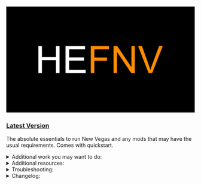 ![HyperEssentials Branding](https://raw.githubusercontent.com/Biblioklept/hyperessentials/main/img/hefnv.png)

### [Latest Version](https://github.com/Biblioklept/hyperessentials/releases/tag/HEFNV.1.2.1)

The absolute essentials to run New Vegas and any mods that may have the usual requirements. Comes with quickstart.

<details>
<summary>Additional work you may want to do:</summary>
<br>

- **Run the installers.** The Ultimate Edition ESM Fixes installer requires administrator permissions, so you'll need to open the mod folder and go to build to run the installer, as it isnt recommended to run MO2 in administrator unless absolutely necessary.
- **Fix your weapon meshes.** Weapon mesh fixes are not included by default, as they're aren't a hard requirement to get your game running bug-free, however, many do still like using them. So a guide is provided [here](./MIM-GUIDE).

</details>

<details>
<summary>Additional resources:</summary>
<br>

- [Viva New Vegas](https://vivanewvegas.moddinglinked.com) - you can skip everything through the bug fixes section, as it's all covered in this list.
- [Wall_SoGB's Performance and Stability Guide](https://performance.moddinglinked.com) - Stewie Tweaks and NVTF changes are included, however the rest couldn't be provided, as they're system tweaks and highly dependent on your system.
- [Salamand3r's Texture Guide](https://salamand3r.fail/texture-guide) - a very good resource for overhauling New Vegas and TTW visually.

</details>

<details>
<summary>Troubleshooting:</summary>
<br>

~~Problem: Installers won't run when I run them from MO2.~~
~~- Run them by going to the build folder using Windows Explorer. They require administrator permissions.~~

</details>

<details>
<summary>Changelog:</summary>
<br>

__Update 1.2.0:__

ADDED:
- New Vegas Mesh Improvement Mod - NVMIM
- Elijah Voice Audio Files Fix
- ExRB - Extended Roombounds
- Strip Lights Region Fix
- Crafting Consistency Fix

UPDATED:
- NVTF - New Vegas Tick Fix
- ShowOff xNVSE Plugin

REMOVED:
- TTW Support: It has been moved to its [own modlist](https://github.com/Biblioklept/hyperessentials/tree/main/he-ttw).

__Update 1.1.0:__

ADDED:
- High Resolution Water Fog - Water Aliasing Fix
- High Resolution Screens
- High Resolution Bloom NVSE
- Pip-Boy Light Flicker Fix - NVSE
- Pip-Boy Shading Fix NVSE
- MoonlightNVSE

UPDATED:
- Stewie Tweaks Essentials INI
- Modlist Thumbnail

REMOVED:
- Installers in dropdown for executables, caused too much confusion.

OTHER NOTES:
- Reordered the modlist in the utilities section, further reordering will be done if needed.

__Update 1.0.2:__

ADDED:
- NVTF - New Vegas Tick Fix - INI

UPDATED:
- JIP LN NVSE Plugin
- NVTF - New Vegas Tick Fix

__Update 1.0.1:__

ADDED:
- Vanilla Iron Sights Realligned - Redux

UPDATED:
- AnhNVSE

REMOVED:
- Vanilla Iron Sights Realligned

__Update 1.0.0:__
- Inital release.

</details>
